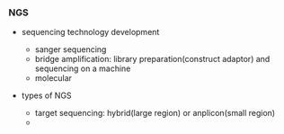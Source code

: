 ### NGS
- sequencing technology development
  - sanger sequencing
  - bridge amplification: library preparation(construct adaptor) and sequencing on a machine 
  - molecular

- types of NGS
  - target sequencing: hybrid(large region) or anplicon(small region)
  - 
